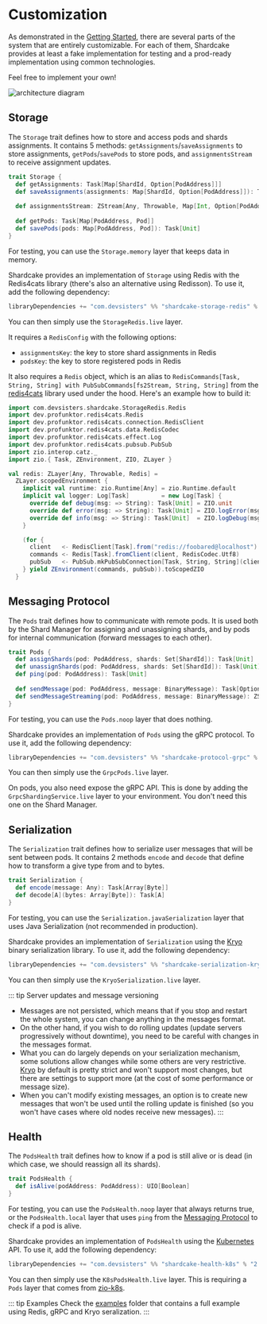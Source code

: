 # Customization

As demonstrated in the [Getting Started](README.md#key-components), there are several parts of the system that are entirely customizable.
For each of them, Shardcake provides at least a fake implementation for testing and a prod-ready implementation using common technologies. 

Feel free to implement your own!

![architecture diagram](/shardcake/arch.png)

## Storage

The `Storage` trait defines how to store and access pods and shards assignments.
It contains 5 methods: `getAssignments`/`saveAssignments` to store assignments, `getPods`/`savePods` to store pods, and `assignmentsStream` to receive assignment updates.

```scala
trait Storage {
  def getAssignments: Task[Map[ShardId, Option[PodAddress]]]
  def saveAssignments(assignments: Map[ShardId, Option[PodAddress]]): Task[Unit]
  
  def assignmentsStream: ZStream[Any, Throwable, Map[Int, Option[PodAddress]]]
  
  def getPods: Task[Map[PodAddress, Pod]]
  def savePods(pods: Map[PodAddress, Pod]): Task[Unit]
}
```

For testing, you can use the `Storage.memory` layer that keeps data in memory.

Shardcake provides an implementation of `Storage` using Redis with the Redis4cats library (there's also an alternative using Redisson). To use it, add the following dependency:
```scala
libraryDependencies += "com.devsisters" %% "shardcake-storage-redis" % "2.3.0"
```
You can then simply use the `StorageRedis.live` layer.

It requires a `RedisConfig` with the following options:
- `assignmentsKey`: the key to store shard assignments in Redis
- `podsKey`: the key to store registered pods in Redis

It also requires a `Redis` object, which is an alias to `RedisCommands[Task, String, String] with PubSubCommands[fs2Stream, String, String]` from the [redis4cats](https://redis4cats.profunktor.dev/) library used under the hood.
Here's an example how to build it:

```scala
import com.devsisters.shardcake.StorageRedis.Redis
import dev.profunktor.redis4cats.Redis
import dev.profunktor.redis4cats.connection.RedisClient
import dev.profunktor.redis4cats.data.RedisCodec
import dev.profunktor.redis4cats.effect.Log
import dev.profunktor.redis4cats.pubsub.PubSub
import zio.interop.catz._
import zio.{ Task, ZEnvironment, ZIO, ZLayer }

val redis: ZLayer[Any, Throwable, Redis] =
  ZLayer.scopedEnvironment {
    implicit val runtime: zio.Runtime[Any] = zio.Runtime.default
    implicit val logger: Log[Task]         = new Log[Task] {
      override def debug(msg: => String): Task[Unit] = ZIO.unit
      override def error(msg: => String): Task[Unit] = ZIO.logError(msg)
      override def info(msg: => String): Task[Unit]  = ZIO.logDebug(msg)
    }

    (for {
      client   <- RedisClient[Task].from("redis://foobared@localhost")
      commands <- Redis[Task].fromClient(client, RedisCodec.Utf8)
      pubSub   <- PubSub.mkPubSubConnection[Task, String, String](client, RedisCodec.Utf8)
    } yield ZEnvironment(commands, pubSub)).toScopedZIO
  }
```

## Messaging Protocol

The `Pods` trait defines how to communicate with remote pods.
It is used both by the Shard Manager for assigning and unassigning shards, and by pods for internal communication (forward messages to each other).

```scala
trait Pods {
  def assignShards(pod: PodAddress, shards: Set[ShardId]): Task[Unit]
  def unassignShards(pod: PodAddress, shards: Set[ShardId]): Task[Unit]
  def ping(pod: PodAddress): Task[Unit]
  
  def sendMessage(pod: PodAddress, message: BinaryMessage): Task[Option[Array[Byte]]]
  def sendMessageStreaming(pod: PodAddress, message: BinaryMessage): ZStream[Any, Throwable, Array[Byte]]
}
```
For testing, you can use the `Pods.noop` layer that does nothing.

Shardcake provides an implementation of `Pods` using the gRPC protocol. To use it, add the following dependency:
```scala
libraryDependencies += "com.devsisters" %% "shardcake-protocol-grpc" % "2.3.0"
```
You can then simply use the `GrpcPods.live` layer.

On pods, you also need expose the gRPC API. This is done by adding the `GrpcShardingService.live` layer to your environment. You don't need this one on the Shard Manager.

## Serialization

The `Serialization` trait defines how to serialize user messages that will be sent between pods.
It contains 2 methods `encode` and `decode` that define how to transform a give type from and to bytes.

```scala
trait Serialization {
  def encode(message: Any): Task[Array[Byte]]
  def decode[A](bytes: Array[Byte]): Task[A]
}
```
For testing, you can use the `Serialization.javaSerialization` layer that uses Java Serialization (not recommended in production).

Shardcake provides an implementation of `Serialization` using the [Kryo](https://github.com/EsotericSoftware/kryo) binary serialization library. To use it, add the following dependency:
```scala
libraryDependencies += "com.devsisters" %% "shardcake-serialization-kryo" % "2.3.0"
```
You can then simply use the `KryoSerialization.live` layer.

::: tip Server updates and message versioning
- Messages are not persisted, which means that if you stop and restart the whole system, you can change anything in the messages format.
- On the other hand, if you wish to do rolling updates (update servers progressively without downtime), you need to be careful with changes in the messages format.
- What you can do largely depends on your serialization mechanism, some solutions allow changes while some others are very restrictive.
  [Kryo](https://github.com/EsotericSoftware/kryo) by default is pretty strict and won't support most changes, but there are settings to support more (at the cost of some performance or message size).
- When you can't modify existing messages, an option is to create new messages that won't be used until the rolling update is finished (so you won't have cases where old nodes receive new messages).
:::

## Health

The `PodsHealth` trait defines how to know if a pod is still alive or is dead (in which case, we should reassign all its shards).

```scala
trait PodsHealth {
  def isAlive(podAddress: PodAddress): UIO[Boolean]
}
```
For testing, you can use the `PodsHealth.noop` layer that always returns true, or the `PodsHealth.local` layer that uses `ping` from the [Messaging Protocol](#messaging-protocol) to check if a pod is alive.

Shardcake provides an implementation of `PodsHealth` using the [Kubernetes](https://kubernetes.io) API. To use it, add the following dependency:
```scala
libraryDependencies += "com.devsisters" %% "shardcake-health-k8s" % "2.3.0"
```
You can then simply use the `K8sPodsHealth.live` layer. This is requiring a `Pods` layer that comes from [zio-k8s](https://coralogix.github.io/zio-k8s/docs/overview/overview_gettingstarted).

::: tip Examples
Check the [examples](https://github.com/devsisters/shardcake/tree/series/2.x/examples/src/main/scala/example/complex) folder that contains a full example using Redis, gRPC and Kryo seralization.
:::